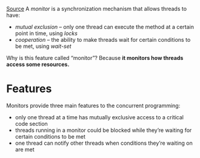 [Source](https://www.baeldung.com/cs/monitor#monitor-features)
A *monitor* is a synchronization mechanism that allows threads to have:
- _mutual exclusion_ – only one thread can execute the method at a certain point in time, using _locks_
- _cooperation_ – the ability to make threads wait for certain conditions to be met, using _wait-set_

Why is this feature called “monitor”? Because **it monitors how threads access some resources.**
# Features
Monitors provide three main features to the concurrent programming:
- only one thread at a time has mutually exclusive access to a critical code section
- threads running in a monitor could be blocked while they’re waiting for certain conditions to be met
- one thread can notify other threads when conditions they’re waiting on are met